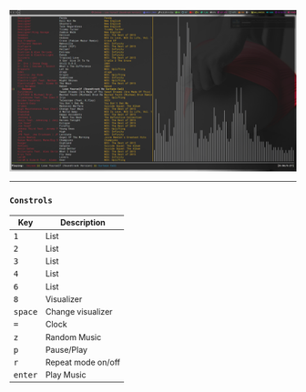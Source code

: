 ![ncmpcpp](https://raw.githubusercontent.com/Sup3r-Us3r/MyDotfiles/master/Screenshots/ncmpcpp.png)

---

### `Constrols`

| Key | Description |
| --- | ----------- |
| <kbd>1</kbd>| List |
| <kbd>2</kbd>| List |
| <kbd>3</kbd>| List |
| <kbd>4</kbd>| List |
| <kbd>6</kbd>| List |
| <kbd>8</kbd>| Visualizer |
| <kbd>space</kbd>| Change visualizer |
| <kbd>=</kbd>| Clock |
| <kbd>z</kbd>| Random Music |
| <kbd>p</kbd>| Pause/Play |
| <kbd>r</kbd>| Repeat mode on/off |
| <kbd>enter</kbd>| Play Music |
